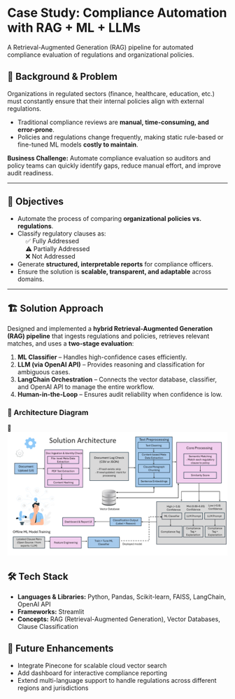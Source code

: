 # Case Study: Compliance Automation with RAG + ML + LLMs
A Retrieval-Augmented Generation (RAG) pipeline for automated compliance evaluation of regulations and organizational policies.

## 📌 Background & Problem
Organizations in regulated sectors (finance, healthcare, education, etc.) must constantly ensure that their internal policies align with external regulations.  

- Traditional compliance reviews are **manual, time-consuming, and error-prone**.  
- Policies and regulations change frequently, making static rule-based or fine-tuned ML models **costly to maintain**.  

**Business Challenge:** Automate compliance evaluation so auditors and policy teams can quickly identify gaps, reduce manual effort, and improve audit readiness.  

---

## 🎯 Objectives
- Automate the process of comparing **organizational policies vs. regulations**.  
- Classify regulatory clauses as:  
  &emsp; ✅ Fully Addressed  
  &emsp; ⚠️ Partially Addressed  
  &emsp; ❌ Not Addressed  
- Generate **structured, interpretable reports** for compliance officers.  
- Ensure the solution is **scalable, transparent, and adaptable** across domains.  

---

## 🏗️ Solution Approach
Designed and implemented a **hybrid Retrieval-Augmented Generation (RAG) pipeline** that ingests regulations and policies, retrieves relevant matches, and uses a **two-stage evaluation**:  

1. **ML Classifier** – Handles high-confidence cases efficiently.  
2. **LLM (via OpenAI API)** – Provides reasoning and classification for ambiguous cases.  
3. **LangChain Orchestration** – Connects the vector database, classifier, and OpenAI API to manage the entire workflow.  
4. **Human-in-the-Loop** – Ensures audit reliability when confidence is low.  


### 🔹 Architecture Diagram
📄 ![View Architecture Diagram](solution_architecture.png)

## 🛠️ Tech Stack
- **Languages & Libraries:** Python, Pandas, Scikit-learn, FAISS, LangChain, OpenAI API  
- **Frameworks:** Streamlit
- **Concepts:** RAG (Retrieval-Augmented Generation), Vector Databases, Clause Classification

## 🔮 Future Enhancements
- Integrate Pinecone for scalable cloud vector search  
- Add dashboard for interactive compliance reporting  
- Extend multi-language support to handle regulations across different regions and jurisdictions  

